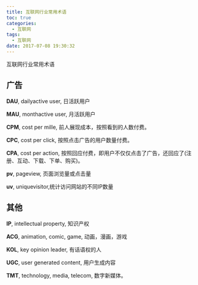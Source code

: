 ```yaml
---
title: 互联网行业常用术语
toc: true
categories:
  - 互联网
tags:
  - 互联网
date: 2017-07-08 19:30:32
---
```


互联网行业常用术语

<!-- more -->

## 广告

**DAU**, dailyactive user, 日活跃用户

**MAU**, monthactive user, 月活跃用户

**CPM**, cost per mille, 前人展现成本，按照看到的人数付费。

**CPC**, cost per click, 按照点击广告的用户数量付费。

**CPA**, cost per action, 按照回应付费，即用户不仅仅点击了广告，还回应了(注册、互动、下载、下单、购买)。

**pv**, pageview, 页面浏览量或点击量

**uv**, uniquevisitor,统计访问网站的不同IP数量

##  其他

**IP**, intellectual property, 知识产权

**ACG**, animation, comic, game, 动画，漫画，游戏

**KOL**, key opinion leader, 有话语权的人

**UGC**, user generated content, 用户生成内容

**TMT**, technology, media, telecom, 数字新媒体。

